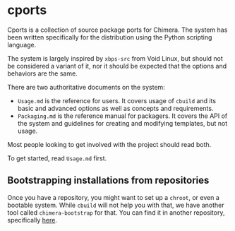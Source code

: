 # cports

Cports is a collection of source package ports for Chimera. The system has been
written specifically for the distribution using the Python scripting language.

The system is largely inspired by `xbps-src` from Void Linux, but should not be
considered a variant of it, nor it should be expected that the options and
behaviors are the same.

There are two authoritative documents on the system:

* `Usage.md` is the reference for users. It covers usage of `cbuild` and its
  basic and advanced options as well as concepts and requirements.
* `Packaging.md` is the reference manual for packagers. It covers the API of the
  system and guidelines for creating and modifying templates, but not usage.

Most people looking to get involved with the project should read both.

To get started, read `Usage.md` first.

## Bootstrapping installations from repositories

Once you have a repository, you might want to set up a `chroot`, or even a
bootable system. While `cbuild` will not help you with that, we have another
tool called `chimera-bootstrap` for that. You can find it in another repository,
specifically [here](https://github.com/chimera-linux/chimera-bootstrap).
